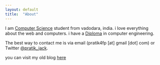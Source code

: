 ```yaml
---
layout: default
title:  "About"
---
```


I am [Computer Science](http://www.msubaroda.ac.in) student from vadodara, india. i love everything about the web and computers.
i have a [Diploma](http://www.nirmauni.ac.in) in computer engineering.

The best way to contact me is via email (pratik4fp [at] gmail [dot] com) or
Twitter [@pratik_jack](https://twitter.com/pratik_jack). 

you can visit my old blog [here][old blog] 

[old blog]:  http://pratiktechi.blogspot.com
